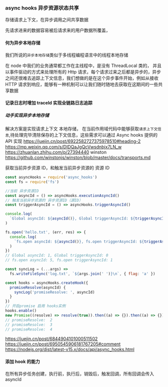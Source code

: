 ### async hooks 异步资源状态共享

存储请求上下文，在异步调用之间共享数据

先请求进来的数据容易被后请求来的用户数据所覆盖，

#### 何为异步本地存储

我们所说的`异步本地存储`类似于多线程编程语言中的线程本地存储

在 node 中我们的业务通常都工作在主线程中，是没有 ThreadLocal 类的，
并且以事件驱动的方式来处理所有的 Http 请求，每个请求过来之后都是异步的，异步之间还很难去追踪上下文信息，我们想做的是在这个异步事件开始，例如从接收 HTTP 请求到响应，能够有一种机制可以让我们随时随地去获取在这期间的一些共享数据

#### 记录日志时增加 traceId 实现全链路日志追踪

##### 动手实现异步本地存储

解决方案是实现请求上下文 本地存储， 在当前作用域代码中能够获取`请求上下文信息`,待处理完毕清除保存的上下文信息，这些需求可以通过 Async hooks 提供的 API 实现
https://juejin.cn/post/6922582727375978510#heading-2
https://mp.weixin.qq.com/s/DIDQaJgQcVwsdnbjx7LN_w
https://zhuanlan.zhihu.com/p/27394440
winston
https://github.com/winstonjs/winston/blob/master/docs/transports.md

获取当前异步资源 ID，和触发当前异步资源的 资源 ID

```js
const asyncHooks = require('async_hooks')
const fs = require('fs')

//当前 异步资源ID
const asyncId = () => asyncHooks.executionAsyncId()
// 触发当前异步资源的 异步资源ID（源ID）
const triggerAsyncId = () => asyncHooks.triggerAsyncId()

console.log(
  `Global asyncId: ${asyncId()}, Global triggerAsyncId: ${triggerAsyncId()}`
)

fs.open('hello.txt', (err, res) => {
  console.log(
    `fs.open asyncId: ${asyncId()}, fs.open triggerAsyncId: ${triggerAsyncId()}`
  )
})
// Global asyncId: 1, Global triggerAsyncId: 0
// fs.open asyncId: 5, fs.open triggerAsyncId: 1
```

<!-- 开启Promise 监控 -->

```js
const syncLog = (...args) =>
  fs.writeFileSync('log.txt', `${args.join(' ')}\n`, { flag: 'a' })

const hooks = asyncHooks.createHook({
  promiseResolve(asyncId) {
    syncLog('promiseResolve: ', asyncId)
  }
})
// 开启promise 启用 hooks实例
hooks.enable()
new Promise((resolve) => resolve(true)).then((a) => {}).then((a) => {})
// promiseResolve:  2
// promiseResolve:  3
// promiseResolve:  4
```

<!-- 目前只解决了在当前异步资源ID中获取 源资源ID， 下面将实现数据共享 -->
<!-- 异步之间的共享上下文 -->

https://juejin.cn/post/6844904101000511502
https://juejin.cn/post/6950545906181767205#comment
https://nodejs.org/dist/latest-v15.x/docs/api/async_hooks.html

#### 添加 hook 的能力

在所有异步任务创建，执行前，执行后，销毁后，触发回调，所有回调会传入 asyncId
